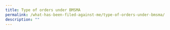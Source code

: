 ```yaml
---
title: Type of orders under BMSMA
permalink: /what-has-been-filed-against-me/type-of-orders-under-bmsma/
description: ""
---
```

